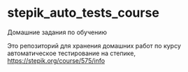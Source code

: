 # stepik_auto_tests_course
Домашние задания по обучению

Это репозиторий для хранения домашних работ по курсу автоматическое тестирование на степике, https://stepik.org/course/575/info
